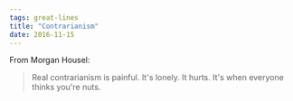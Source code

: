 ```yaml
---
tags: great-lines
title: "Contrarianism"
date: 2016-11-15
---
```


From Morgan Housel:

> Real contrarianism is painful. It's lonely. It hurts. It's when everyone thinks you're nuts.
